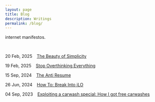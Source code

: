 ```yaml
---
layout: page
title: Blog
description: Writings
permalink: /blog/
---
```


internet manifestos.

<br/>

20 Feb, 2025 &ensp; [The Beauty of Simplicity](/blog/simplicity)

19 Feb, 2025 &ensp; [Stop Overthinking Everything](/blog/stop-overthinking-everything)

15 Sep, 2024 &ensp; [The Anti Resume](/blog/the-anti-resume)

26 Jun, 2024 &ensp; [How To: Break Into iLO](/blog/how-to-break-into-ilo)

04 Sep, 2023 &ensp; [Exploiting a carwash special: How I got free carwashes](/blog/exploiting-a-carwash-special)
